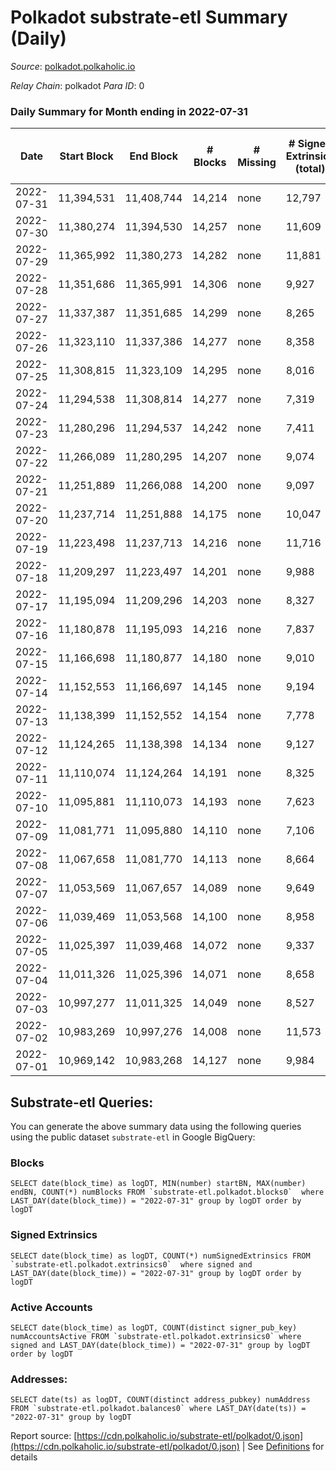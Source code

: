 # Polkadot substrate-etl Summary (Daily)

_Source_: [polkadot.polkaholic.io](https://polkadot.polkaholic.io)

*Relay Chain*: polkadot
*Para ID*: 0



### Daily Summary for Month ending in 2022-07-31


| Date | Start Block | End Block | # Blocks | # Missing | # Signed Extrinsics (total) | # Active Accounts | # Addresses with Balances | # Events | # Transfers | # XCM Transfers In | # XCM Transfers Out |
| ---- | ----------- | --------- | -------- | --------- | --------------------------- | ----------------- | ------------------------- | -------- | ----------- | ------------------ | ------------------- |
| 2022-07-31 | 11,394,531 | 11,408,744 | 14,214 | none  | 12,797 | 5,659 | 1,029,180 | 410,823 | 11,267 ($51,266,983.05) | 557 ($2,573,821.26) | 2,464 ($2,683,215.44) |
| 2022-07-30 | 11,380,274 | 11,394,530 | 14,257 | none  | 11,609 | 5,018 |  | 398,065 | 10,074 ($40,801,446.09) | 634 ($612,811.70) | 2,394 ($957,477.91) |
| 2022-07-29 | 11,365,992 | 11,380,273 | 14,282 | none  | 11,881 | 5,730 | 1,026,051 | 406,180 | 10,476 ($88,809,418.60) | 456 ($2,049,805.89) | 1,792 ($1,945,970.83) |
| 2022-07-28 | 11,351,686 | 11,365,991 | 14,306 | none  | 9,927 | 4,344 | 1,024,768 | 383,515 | 8,274 ($113,071,869.02) | 210 ($941,707.61) | 444 ($1,206,757.48) |
| 2022-07-27 | 11,337,387 | 11,351,685 | 14,299 | none  | 8,265 | 3,275 | 1,024,006 | 374,425 | 6,853 ($57,326,517.14) | 146 ($342,655.72) | 316 ($405,322.74) |
| 2022-07-26 | 11,323,110 | 11,337,386 | 14,277 | none  | 8,358 | 3,351 | 1,023,006 | 379,117 | 6,992 ($59,552,851.82) | 117 ($176,493.29) | 316 ($264,288.55) |
| 2022-07-25 | 11,308,815 | 11,323,109 | 14,295 | none  | 8,016 | 3,412 | 1,022,035 | 372,662 | 6,489 ($71,172,816.72) | 83 ($231,627.87) | 281 ($404,754.13) |
| 2022-07-24 | 11,294,538 | 11,308,814 | 14,277 | none  | 7,319 | 2,991 |  | 365,652 | 5,559 ($45,797,127.53) | 141 ($393,505.13) | 297 ($322,103.69) |
| 2022-07-23 | 11,280,296 | 11,294,537 | 14,242 | none  | 7,411 | 3,116 |  | 363,413 | 6,107 ($44,290,239.01) | 119 ($1,899,792.04) | 316 ($778,556.06) |
| 2022-07-22 | 11,266,089 | 11,280,295 | 14,207 | none  | 9,074 | 3,891 |  | 381,196 | 7,127 ($56,826,339.52) | 166 ($764,060.38) | 393 ($2,302,071.62) |
| 2022-07-21 | 11,251,889 | 11,266,088 | 14,200 | none  | 9,097 | 4,255 |  | 380,844 | 7,623 ($82,270,044.96) | 134 ($522,811.07) | 261 ($2,715,959.45) |
| 2022-07-20 | 11,237,714 | 11,251,888 | 14,175 | none  | 10,047 | 4,771 |  | 380,959 | 8,412 ($85,473,522.43) | 169 ($862,773.14) | 300 ($1,295,284.11) |
| 2022-07-19 | 11,223,498 | 11,237,713 | 14,216 | none  | 11,716 | 4,445 |  | 391,448 | 10,146 ($81,746,149.31) | 168 ($2,152,290.97) | 338 ($1,289,175.78) |
| 2022-07-18 | 11,209,297 | 11,223,497 | 14,201 | none  | 9,988 | 4,470 |  | 377,193 | 8,674 ($58,388,086.89) | 185 ($1,203,427.18) | 283 ($1,584,438.66) |
| 2022-07-17 | 11,195,094 | 11,209,296 | 14,203 | none  | 8,327 | 3,375 |  | 372,001 | 6,418 ($23,331,251.71) | 113 ($1,141,191.81) | 241 ($1,993,828.07) |
| 2022-07-16 | 11,180,878 | 11,195,093 | 14,216 | none  | 7,837 | 3,297 | 1,015,631 | 351,606 | 6,521 ($20,181,412.45) | 125 ($514,156.13) | 260 ($406,412.50) |
| 2022-07-15 | 11,166,698 | 11,180,877 | 14,180 | none  | 9,010 | 3,898 | 1,014,655 | 371,887 | 7,006 ($49,068,595.12) | 142 ($3,260,409.77) | 253 ($2,835,729.47) |
| 2022-07-14 | 11,152,553 | 11,166,697 | 14,145 | none  | 9,194 | 3,868 | 1,013,917 | 371,736 | 7,639 ($59,432,026.82) | 132 ($467,297.97) | 311 ($398,326.39) |
| 2022-07-13 | 11,138,399 | 11,152,552 | 14,154 | none  | 7,778 | 3,470 | 1,013,016 | 365,895 | 6,488 ($55,130,157.36) | 129 ($531,672.94) | 343 ($463,016.46) |
| 2022-07-12 | 11,124,265 | 11,138,398 | 14,134 | none  | 9,127 | 3,782 |  | 364,256 | 7,587 ($61,319,506.74) | 154 ($920,374.25) | 386 ($482,403.95) |
| 2022-07-11 | 11,110,074 | 11,124,264 | 14,191 | none  | 8,325 | 3,560 |  | 368,052 | 6,841 ($48,843,926.99) | 127 ($585,896.07) | 255 ($1,033,561.55) |
| 2022-07-10 | 11,095,881 | 11,110,073 | 14,193 | none  | 7,623 | 3,169 |  | 358,646 | 6,161 ($35,902,198.67) | 100 ($846,391.30) | 248 ($924,477.42) |
| 2022-07-09 | 11,081,771 | 11,095,880 | 14,110 | none  | 7,106 | 3,139 |  | 356,585 | 5,717 ($16,143,177.15) | 104 ($163,478.64) | 211 ($343,075.42) |
| 2022-07-08 | 11,067,658 | 11,081,770 | 14,113 | none  | 8,664 | 3,623 |  | 366,807 | 7,140 ($41,855,280.12) | 125 ($984,523.94) | 232 ($975,646.49) |
| 2022-07-07 | 11,053,569 | 11,067,657 | 14,089 | none  | 9,649 | 4,203 |  | 374,792 | 8,133 ($51,564,201.64) | 167 ($1,115,465.63) | 300 ($805,060.24) |
| 2022-07-06 | 11,039,469 | 11,053,568 | 14,100 | none  | 8,958 | 3,658 | 1,006,602 | 369,881 | 7,422 ($179,678,946.09) | 114 ($764,705.88) | 260 ($635,400.03) |
| 2022-07-05 | 11,025,397 | 11,039,468 | 14,072 | none  | 9,337 | 3,446 | 1,005,391 | 371,627 | 7,883 ($58,623,969.85) | 92 ($272,157.04) | 313 ($579,421.67) |
| 2022-07-04 | 11,011,326 | 11,025,396 | 14,071 | none  | 8,658 | 3,139 | 1,004,022 | 361,717 | 7,191 ($29,796,943.64) | 88 ($1,185,442.02) | 254 ($419,285.18) |
| 2022-07-03 | 10,997,277 | 11,011,325 | 14,049 | none  | 8,527 | 2,953 |  | 361,808 | 7,051 ($18,758,562.68) | 122 ($397,343.86) | 237 ($387,985.19) |
| 2022-07-02 | 10,983,269 | 10,997,276 | 14,008 | none  | 11,573 | 3,521 |  | 382,775 | 10,083 ($66,469,916.02) | 152 ($750,870.30) | 336 ($873,008.52) |
| 2022-07-01 | 10,969,142 | 10,983,268 | 14,127 | none  | 9,984 | 3,539 |  | 374,891 | 8,549 ($92,195,483.68) | 170 ($1,951,322.84) | 371 ($1,813,800.42) |

## Substrate-etl Queries:
You can generate the above summary data using the following queries using the public dataset `substrate-etl` in Google BigQuery:


### Blocks
```
SELECT date(block_time) as logDT, MIN(number) startBN, MAX(number) endBN, COUNT(*) numBlocks FROM `substrate-etl.polkadot.blocks0`  where LAST_DAY(date(block_time)) = "2022-07-31" group by logDT order by logDT
```


### Signed Extrinsics
```
SELECT date(block_time) as logDT, COUNT(*) numSignedExtrinsics FROM `substrate-etl.polkadot.extrinsics0`  where signed and LAST_DAY(date(block_time)) = "2022-07-31" group by logDT order by logDT
```


### Active Accounts
```
SELECT date(block_time) as logDT, COUNT(distinct signer_pub_key) numAccountsActive FROM `substrate-etl.polkadot.extrinsics0` where signed and LAST_DAY(date(block_time)) = "2022-07-31" group by logDT order by logDT
```


### Addresses:
```
SELECT date(ts) as logDT, COUNT(distinct address_pubkey) numAddress FROM `substrate-etl.polkadot.balances0` where LAST_DAY(date(ts)) = "2022-07-31" group by logDT
```



Report source: [https://cdn.polkaholic.io/substrate-etl/polkadot/0.json](https://cdn.polkaholic.io/substrate-etl/polkadot/0.json) | See [Definitions](/DEFINITIONS.md) for details
